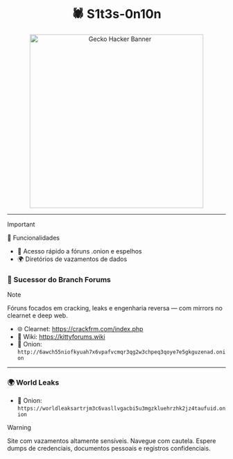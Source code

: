 <h1 align="center">🕷️ S1t3s-0n10n</h1>

<p align="center">
  <img src="https://i.pinimg.com/1200x/e3/4e/07/e34e077343873454be40425920d5e339.jpg" width="400px" alt="Gecko Hacker Banner">
</p>

---
> [!IMPORTANT] 
> 🚨 Funcionalidades

- 🔗 Acesso rápido a fóruns .onion e espelhos
- 🌍 Diretórios de vazamentos de dados


### 🐾 Sucessor do Branch Forums

> [!NOTE]  
> Fóruns focados em cracking, leaks e engenharia reversa — com mirrors no clearnet e deep web.

- 🌐 Clearnet: https://crackfrm.com/index.php  
- 📜 Wiki: https://kittyforums.wiki  
- 🧅 Onion: `http://6awch55niofkyuah7x6vpafvcmqr3qg2w3chpeq3qoye7e5gkguzenad.onion`

---

### 🌍 World Leaks

- 🧅 Onion: `https://worldleaksartrjm3c6vasllvgacbi5u3mgzkluehrzhk2jz4taufuid.onion`

> [!WARNING]  
> Site com vazamentos altamente sensíveis. Navegue com cautela. Espere dumps de credenciais, documentos pessoais e registros confidenciais.
